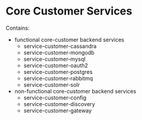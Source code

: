 # Core Customer Services

Contains:

- functional core-customer backend services
    - service-customer-cassandra
    - service-customer-mongodb
    - service-customer-mysql    
    - service-customer-oauth2    
    - service-customer-postgres    
    - service-customer-rabbitmq   
    - service-customer-solr                           
- non-functional core-customer backend services
    - service-customer-config
    - service-customer-discovery
    - service-customer-gateway